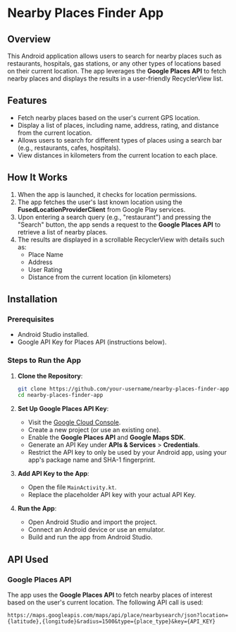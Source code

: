 # Nearby Places Finder App

## Overview
This Android application allows users to search for nearby places such as restaurants, hospitals, gas stations, or any other types of locations based on their current location. The app leverages the **Google Places API** to fetch nearby places and displays the results in a user-friendly RecyclerView list.

## Features
- Fetch nearby places based on the user's current GPS location.
- Display a list of places, including name, address, rating, and distance from the current location.
- Allows users to search for different types of places using a search bar (e.g., restaurants, cafes, hospitals).
- View distances in kilometers from the current location to each place.

## How It Works
1. When the app is launched, it checks for location permissions.
2. The app fetches the user's last known location using the **FusedLocationProviderClient** from Google Play services.
3. Upon entering a search query (e.g., "restaurant") and pressing the "Search" button, the app sends a request to the **Google Places API** to retrieve a list of nearby places.
4. The results are displayed in a scrollable RecyclerView with details such as:
   - Place Name
   - Address
   - User Rating
   - Distance from the current location (in kilometers)

## Installation

### Prerequisites
- Android Studio installed.
- Google API Key for Places API (instructions below).

### Steps to Run the App

1. **Clone the Repository**:
    ```bash
    git clone https://github.com/your-username/nearby-places-finder-app.git
    cd nearby-places-finder-app
    ```

2. **Set Up Google Places API Key**:
    - Visit the [Google Cloud Console](https://console.cloud.google.com/).
    - Create a new project (or use an existing one).
    - Enable the **Google Places API** and **Google Maps SDK**.
    - Generate an API Key under **APIs & Services** > **Credentials**.
    - Restrict the API key to only be used by your Android app, using your app's package name and SHA-1 fingerprint.
  
3. **Add API Key to the App**:
    - Open the file `MainActivity.kt`.
    - Replace the placeholder API key  with your actual API Key.

4. **Run the App**:
    - Open Android Studio and import the project.
    - Connect an Android device or use an emulator.
    - Build and run the app from Android Studio.

## API Used

### Google Places API
The app uses the **Google Places API** to fetch nearby places of interest based on the user's current location. The following API call is used:
```plaintext
https://maps.googleapis.com/maps/api/place/nearbysearch/json?location={latitude},{longitude}&radius=1500&type={place_type}&key={API_KEY}
